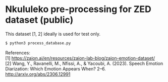 # Nkululeko pre-processing for ZED dataset (public)

This dataset [1, 2] ideally is used for test only.


```bash
$ python3 process_database.py

```


References:  
[1] https://zaion.ai/en/resources/zaion-lab-blog/zaion-emotion-dataset/  
[2] Wang, Y., Ravanelli, M., Nfissi, A., & Yacoubi, A. (2023). Speech Emotion Diarization: Which Emotion Appears When? 2–6. http://arxiv.org/abs/2306.12991
